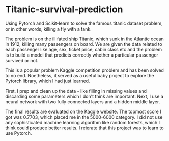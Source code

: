 # Titanic-survival-prediction

Using Pytorch and Scikit-learn to solve the famous titanic dataset problem, or in other words, killing a fly with a tank.

The problem is on the ill fated ship Titanic, which sunk in the Atlantic ocean in 1912, killing many passengers on board. We are given the data related to each passenger like age, sex, ticket price, cabin class etc and the problem is to build a model that predicts correctly whether a particular passenger survived or not.

This is a popular problem Kaggle competition problem and has been solved to no end. Noetheless, it served as a useful baby project to explore the Pytorch library, which I had just learned.

First, I prep and clean up the data - like filling in missing values and discarding some parameters which I don't think are important. Next, I use a neural network with two fully connected layers and a hidden middle layer.

The final results are evaluated on the Kaggle website. The topmost score I got was 0.7703, which placed me in the 5000-6000 category. I did not use any sophisticated machine learning algorithm like random forests, which I think could produce better results. I reierate that this project was to learn to use Pytorch.
